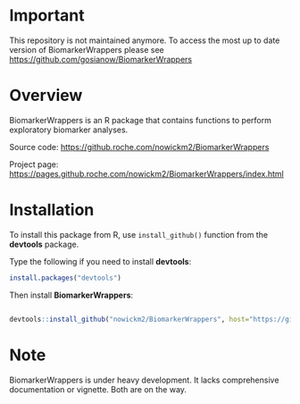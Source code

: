 
# Important 

This repository is not maintained anymore. To access the most up to date version of BiomarkerWrappers please see https://github.com/gosianow/BiomarkerWrappers



# Overview

BiomarkerWrappers is an R package that contains functions to perform exploratory biomarker analyses.

Source code: https://github.roche.com/nowickm2/BiomarkerWrappers

Project page: https://pages.github.roche.com/nowickm2/BiomarkerWrappers/index.html



# Installation

To install this package from R, use `install_github()` function from the **devtools** package.

Type the following if you need to install **devtools**:

``` r
install.packages("devtools")

```



Then install **BiomarkerWrappers**:

``` r

devtools::install_github("nowickm2/BiomarkerWrappers", host="https://github.roche.com/api/v3")

```


# Note 

BiomarkerWrappers is under heavy development. It lacks comprehensive documentation or vignette. Both are on the way. 
